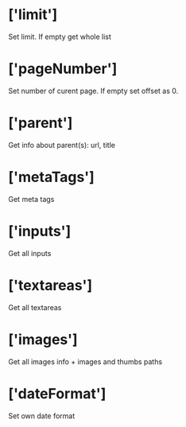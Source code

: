 # ['limit']
Set limit. If empty get whole list

# ['pageNumber']
Set number of curent page. If empty set offset as 0.

# ['parent']
Get info about parent(s): url, title

# ['metaTags']
Get meta tags

# ['inputs']
Get all inputs

# ['textareas']
Get all textareas

# ['images']
Get all images info + images and thumbs paths

# ['dateFormat']
Set own date format
